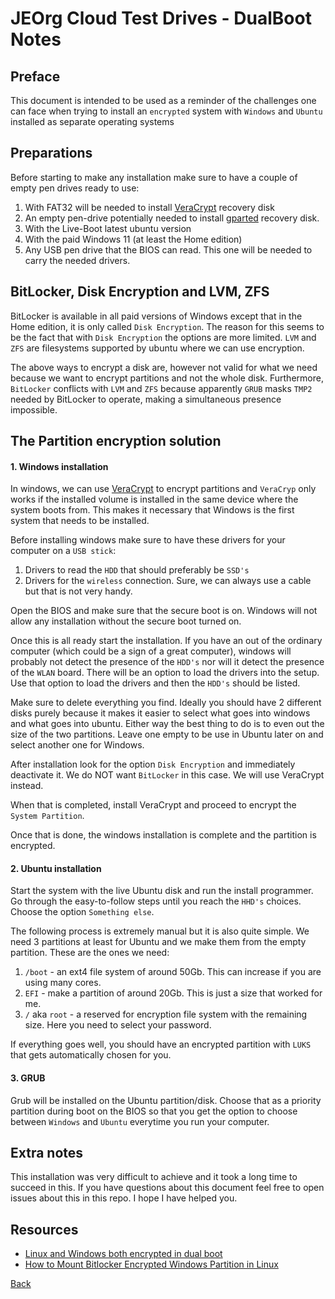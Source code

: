# JEOrg Cloud Test Drives  - DualBoot Notes

## Preface

This document is intended to be used as a reminder of the challenges one can face when trying to install an `encrypted` system with `Windows` and `Ubuntu` installed as separate operating systems

## Preparations

Before starting to make any installation make sure to have a couple of empty pen drives ready to use:

1. With FAT32 will be needed to install [VeraCrypt](https://www.veracrypt.fr/code/VeraCrypt/) recovery disk
2. An empty pen-drive potentially needed to install [gparted](https://gparted.org/) recovery disk.
3. With the Live-Boot latest ubuntu version
4. With the paid Windows 11 (at least the Home edition)
5. Any USB pen drive that the BIOS can read. This one will be needed to carry the needed drivers.

## BitLocker, Disk Encryption and LVM, ZFS

BitLocker is available in all paid versions of Windows except that in the Home edition, it is only called `Disk Encryption`.
The reason for this seems to be the fact that with `Disk Encryption` the options are more limited. `LVM` and `ZFS` are filesystems supported by ubuntu where we can use encryption.

The above ways to encrypt a disk are, however not valid for what we need because we want to encrypt partitions and not the whole disk.
Furthermore, `BitLocker` conflicts with `LVM` and `ZFS` because apparently `GRUB` masks `TMP2` needed by BitLocker to operate, making a simultaneous presence impossible.

## The Partition encryption solution


#### 1. Windows installation

In windows, we can use [VeraCrypt](https://www.veracrypt.fr/code/VeraCrypt/) to encrypt partitions and `VeraCryp` only works if the installed volume is installed in the same device where the system boots from. This makes it necessary that Windows is the first system that needs to be installed.

Before installing windows make sure to have these drivers for your computer on a `USB stick`:
1. Drivers to read the `HDD` that should preferably be `SSD's`
2. Drivers for the `wireless` connection. Sure, we can always use a cable but that is not very handy.

Open the BIOS and make sure that the secure boot is on. Windows will not allow any installation without the secure boot turned on.

Once this is all ready start the installation. If you have an out of the ordinary computer (which could be a sign of a great computer), windows will probably not detect the presence of the `HDD's` nor will it detect the presence of the `WLAN` board.
There will be an option to load the drivers into the setup. Use that option to load the drivers and then the `HDD's` should be listed.

Make sure to delete everything you find. Ideally you should have 2 different disks purely because it makes it easier to select what goes into windows and what goes into ubuntu.
Either way the best thing to do is to even out the size of the two partitions. Leave one empty to be use in Ubuntu later on and select another one for Windows.

After installation look for the option `Disk Encryption` and immediately deactivate it. We do NOT want `BitLocker` in this case. We will use VeraCrypt instead.

When that is completed, install VeraCrypt and proceed to encrypt the `System Partition`.

Once that is done, the windows installation is complete and the partition is encrypted.

#### 2. Ubuntu installation

Start the system with the live Ubuntu disk and run the install programmer. Go through the easy-to-follow steps until you reach the `HHD's` choices.
Choose the option `Something else`.

The following process is extremely manual but it is also quite simple. We need 3 partitions at least for Ubuntu and we make them from the empty partition.
These are the ones we need:

1. `/boot` -  an ext4 file system of around 50Gb. This can increase if you are using many cores.
2. `EFI` - make a partition of around 20Gb. This is just a size that worked for me.
3. `/` aka `root` - a reserved for encryption file system with the remaining size. Here you need to select your password.

If everything goes well, you should have an encrypted partition with `LUKS` that gets automatically chosen for you.

#### 3. GRUB

Grub will be installed on the Ubuntu partition/disk. Choose that as a priority partition during boot on the BIOS so that you get the option to choose between `Windows` and `Ubuntu` everytime you run your computer.


## Extra notes

This installation was very difficult to achieve and it took a long time to succeed in this.
If you have questions about this document feel free to open issues about this in this repo.
I hope I have helped you.

## Resources

- [Linux and Windows both encrypted in dual boot](https://echo-bravo-fox.medium.com/linux-and-windows-encrypted-in-dual-boot-12329821367c)
- [How to Mount Bitlocker Encrypted Windows Partition in Linux](https://itsfoss.com/mount-encrypted-windows-partition-linux/https://itsfoss.com/mount-encrypted-windows-partition-linux/)

[Back](Readme.md)